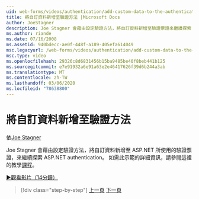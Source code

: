 ```yaml
---
uid: web-forms/videos/authentication/add-custom-data-to-the-authentication-method
title: 將自訂資料新增至驗證方法 |Microsoft Docs
author: JoeStagner
description: Joe Stagner 會藉由設定驗證方法，將自訂資料新增至驗證票證來繼續探索 ASP.NET authentication 。
ms.author: riande
ms.date: 07/16/2008
ms.assetid: 940bdecc-ae0f-448f-a189-405efa614049
msc.legacyurl: /web-forms/videos/authentication/add-custom-data-to-the-authentication-method
msc.type: video
ms.openlocfilehash: 29326c8d6831456b15ba9485be40f8beb441b125
ms.sourcegitcommit: e7e91932a6e91a63e2e46417626f39d6b244a3ab
ms.translationtype: MT
ms.contentlocale: zh-TW
ms.lasthandoff: 03/06/2020
ms.locfileid: "78638800"
---
```

# <a name="add-custom-data-to-the-authentication-method"></a>將自訂資料新增至驗證方法

依[Joe Stagner](https://github.com/JoeStagner)

Joe Stagner 會藉由設定驗證方法，將自訂資料新增至 ASP.NET 所使用的驗證票證，來繼續探索 ASP.NET authentication。 如需此示範的詳細資訊，請參閱這裡的教學[課程](../../overview/older-versions-security/introduction/forms-authentication-configuration-and-advanced-topics-vb.md)。

[&#9654;觀看影片（14分鐘）](https://channel9.msdn.com/Blogs/ASP-NET-Site-Videos/add-custom-data-to-the-authentication-method)

> [!div class="step-by-step"]
> [上一頁](forms-login-custom-key-configuration.md)
> [下一頁](use-custom-principal-objects.md)

